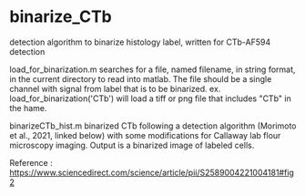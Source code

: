 # binarize_CTb
detection algorithm to binarize histology label, written for CTb-AF594 detection 

load_for_binarization.m searches for a file, named filename, in string format, in the current directory to read into matlab. The file should be a single channel with signal from label that is to be binarized. 
ex. load_for_binarization('CTb') will load a tiff or png file that includes "CTb" in the hame. 

binarizeCTb_hist.m binarized CTb following a detection algorithm (Morimoto et al., 2021, linked below) with some modifications for Callaway lab flour microscopy imaging. 
Output is a binarized image of labeled cells. 

Reference : https://www.sciencedirect.com/science/article/pii/S2589004221004181#fig2
